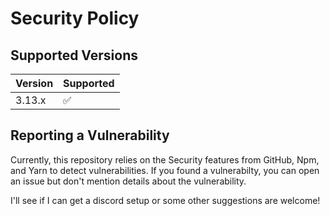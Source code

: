 # Security Policy

## Supported Versions

| Version | Supported          |
| ------- | ------------------ |
| 3.13.x   | :white_check_mark: |

## Reporting a Vulnerability

Currently, this repository relies on the Security features from GitHub, Npm, and Yarn to detect vulnerabilities.
If you found a vulnerabilty, you can open an issue but don't mention details about the vulnerability.

I'll see if I can get a discord setup or some other suggestions are welcome!
